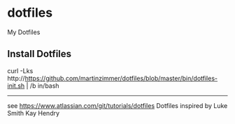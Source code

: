 # dotfiles
My Dotfiles

## Install Dotfiles

curl -Lks http://https://github.com/martinzimmer/dotfiles/blob/master/bin/dotfiles-init.sh | /b
in/bash



---
see https://www.atlassian.com/git/tutorials/dotfiles
Dotfiles inspired by
Luke Smith
Kay Hendry

